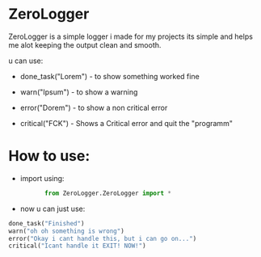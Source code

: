 # ZeroLogger

ZeroLogger is a simple logger i made for my projects its simple and helps me alot keeping the output clean and smooth.

u can use:
  - done_task("Lorem") 
        - to show something worked fine 

  - warn("Ipsum") 
        - to show a warning 

  - error("Dorem") 
        - to show a non critical error 

  - critical("FCK") 
        - Shows a Critical error and quit the "programm" 

# How to use:

  - import using:
  ```python
            from ZeroLogger.ZeroLogger import *
  ```
  
  - now u can just use:
  ```python
  done_task("Finished")
  warn("oh oh something is wrong")
  error("Okay i cant handle this, but i can go on...")
  critical("Icant handle it EXIT! NOW!")
  ```
